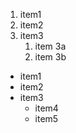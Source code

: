 1. item1
2. item2
3. item3
    1. item 3a  
    2. item 3b


* item1
* item2
* item3
  * item4
  * item5
